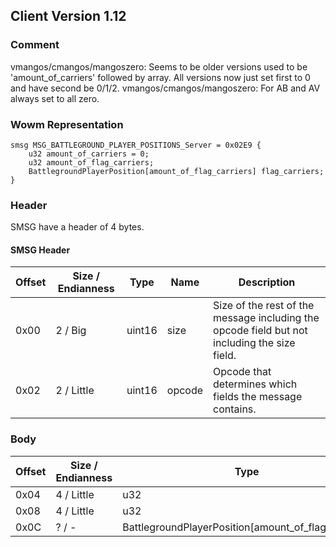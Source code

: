 ## Client Version 1.12

### Comment

vmangos/cmangos/mangoszero: Seems to be older versions used to be 'amount_of_carriers' followed by array. All versions now just set first to 0 and have second be 0/1/2.
vmangos/cmangos/mangoszero: For AB and AV always set to all zero.

### Wowm Representation
```rust,ignore
smsg MSG_BATTLEGROUND_PLAYER_POSITIONS_Server = 0x02E9 {
    u32 amount_of_carriers = 0;    
    u32 amount_of_flag_carriers;    
    BattlegroundPlayerPosition[amount_of_flag_carriers] flag_carriers;    
}

```
### Header
SMSG have a header of 4 bytes.

#### SMSG Header
| Offset | Size / Endianness | Type   | Name   | Description |
| ------ | ----------------- | ------ | ------ | ----------- |
| 0x00   | 2 / Big           | uint16 | size   | Size of the rest of the message including the opcode field but not including the size field.|
| 0x02   | 2 / Little        | uint16 | opcode | Opcode that determines which fields the message contains.|
### Body
| Offset | Size / Endianness | Type | Name | Description |
| ------ | ----------------- | ---- | ---- | ----------- |
| 0x04 | 4 / Little | u32 | amount_of_carriers |  |
| 0x08 | 4 / Little | u32 | amount_of_flag_carriers |  |
| 0x0C | ? / - | BattlegroundPlayerPosition[amount_of_flag_carriers] | flag_carriers |  |
